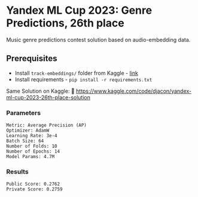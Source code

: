 # Yandex ML Cup 2023: Genre Predictions, 26th place

Music genre predictions contest solution based on audio-embedding data.

## Prerequisites
- Install `track-embeddings/` folder from Kaggle - [link](https://www.kaggle.com/datasets/sharthz23/yandex-cup-2023-recsys/data?select=track_embeddings)
- Install requirements - `pip install -r requirements.txt`

Same Solution on Kaggle: 🔗 https://www.kaggle.com/code/djacon/yandex-ml-cup-2023-26th-place-solution

### Parameters
```
Metric: Average Precision (AP)
Optimizer: AdamW
Learning Rate: 3e-4
Batch Size: 64
Number of Folds: 10
Number of Epochs: 14
Model Params: 4.7M
```

### Results
```
Public Score: 0.2762
Private Score: 0.2759
```